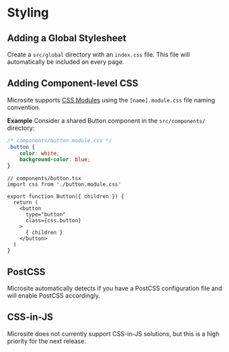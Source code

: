 # Styling

## Adding a Global Stylesheet

Create a `src/global` directory with an `index.css` file. This file will automatically be included on every page.

## Adding Component-level CSS

Microsite supports [CSS Modules](https://github.com/css-modules/css-modules) using the `[name].module.css` file naming convention.

**Example** Consider a shared Button component in the `src/components/` directory:

```css
/* components/button.module.css */
.button {
    color: white;
    background-color: blue;
}
```

```tsx
// components/button.tsx
import css from './button.module.css'

export function Button({ children }) {
  return (
    <button
      type="button"
      class={css.button}
    >
      { children }
    </button>
  )
}
```

## PostCSS

Microsite automatically detects if you have a PostCSS configuration file and will enable PostCSS accordingly.

## CSS-in-JS

Microsite does not currently support CSS-in-JS solutions, but this is a high priority for the next release.
